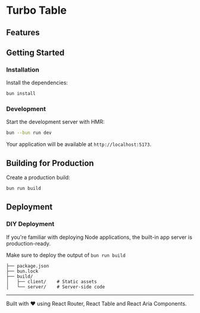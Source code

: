 # Turbo Table

## Features

## Getting Started

### Installation

Install the dependencies:

```bash
bun install
```

### Development

Start the development server with HMR:

```bash
bun --bun run dev
```

Your application will be available at `http://localhost:5173`.

## Building for Production

Create a production build:

```bash
bun run build
```

## Deployment

### DIY Deployment

If you're familiar with deploying Node applications, the built-in app server is production-ready.

Make sure to deploy the output of `bun run build`

```
├── package.json
├── bun.lock
├── build/
│   ├── client/    # Static assets
│   └── server/    # Server-side code
```

---

Built with ❤️ using React Router, React Table and React Aria Components.
